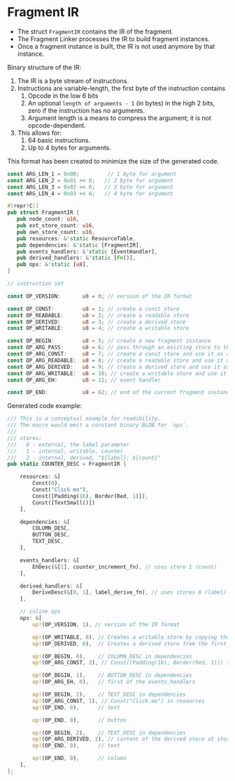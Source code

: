 # Fragment IR

- The struct `FragmentIR` contains the IR of the fragment.
- The Fragment Linker processes the IR to build fragment instances.
- Once a fragment instance is built, the IR is not used anymore by that instance.

Binary structure of the IR:

1. The IR is a byte stream of instructions.
2. Instructions are variable-length, the first byte of the instruction contains
   1. Opcode in the low 6 bits
   2. An optional `length of arguments - 1` (in bytes) in the high 2 bits, zero if the instruction has no arguments.
   3. Argument length is a means to compress the argument; it is not opcode-dependent.
3. This allows for:
   1. 64 basic instructions.
   2. Up to 4 bytes for arguments.

This format has been created to minimize the size of the generated code.

```rust
const ARG_LEN_1 = 0x00;         // 1 byte for argument
const ARG_LEN_2 = 0x01 << 6;   // 2 byte for argument
const ARG_LEN_3 = 0x02 << 6;   // 3 byte for argument
const ARG_LEN_4 = 0x03 << 6;   // 4 byte for argument

#[repr(C)]
pub struct FragmentIR {
   pub node_count: u16,
   pub ext_store_count: u16,
   pub own_store_count: u16,
   pub resources: &'static ResourceTable,
   pub dependencies: &'static [FragmentIR],
   pub events_handlers: &'static [EventHandler], 
   pub derived_handlers: &'static [Fn()],
   pub ops: &'static [u8],
}

// instruction set

const OP_VERSION:       u8 = 0; // version of the IR format

const OP_CONST:         u8 = 1; // create a const store
const OP_READABLE:      u8 = 2; // create a readable store
const OP_DERIVED:       u8 = 3; // create a derived store
const OP_WRITABLE:      u8 = 4; // create a writable store

const OP_BEGIN:         u8 = 5; // create a new fragment instance
const OP_ARG_PASS:      u8 = 6; // pass through an existing store to the current fragment instance
const OP_ARG_CONST:     u8 = 7; // create a const store and use it as an external store for the current fragment instance
const OP_ARG_READABLE:  u8 = 8; // create a readable store and use it as an external store for the current fragment instance
const OP_ARG_DERIVED:   u8 = 9; // create a derived store and use it as an external store for the current fragment instance
const OP_ARG_WRITABLE:  u8 = 10; // create a writable store and use it as an external store for the current fragment instance
const OP_ARG_EH:        u8 = 11; // event handler

const OP_END:           u8 = 62; // end of the current fragment instance
```

Generated code example:

```rust
/// This is a conceptual example for readibility.
/// The macro would emit a constant binary BLOB for `ops`.
///
/// stores:
///   0 - external, the label parameter
///   1 - internal, writable, counter
///   2 - internal, derived, "${label}: ${count}"
pub static COUNTER_DESC = FragmentIR {

    resources: &[
        Const(0),
        Const("Click me"),
        Const([Padding(16), Border(Red, 1)]),
        Const([TextSmall()])
    ],

    dependencies: &[
        COLUMN_DESC,
        BUTTON_DESC,
        TEXT_DESC,
    ],

    events_handlers: &[
        EhDesc(&[1], counter_increment_fn), // uses store 1 (count)
    ],

    derived_handlers: &[
        DeriveDesc(&[0, 1], label_derive_fn), // uses stores 0 (label) and 1 (count)
    ],

    // inline ops
    ops: &[
        op!(OP_VERSION, 1), // version of the IR format

        op!(OP_WRITABLE, 0), // Creates a writable store by copying the value from Const(0) in resources
        op!(OP_DERIVED, 0),  // Creates a derived store from the first description in derived_handlers

        op!(OP_BEGIN, 0),    // COLUMN_DESC in dependencies
        op!(OP_ARG_CONST, 2), // Const([Padding(16), Border(Red, 1)]) in resources

        op!(OP_BEGIN, 1),    // BUTTON_DESC in dependencies
        op!(OP_ARG_EH, 0),   // first of the events_handlers

        op!(OP_BEGIN, 2),    // TEXT_DESC in dependencies
        op!(OP_ARG_CONST, 1), // Const("Click me") in resources
        op!(OP_END, 0),      // text

        op!(OP_END, 0),      // button

        op!(OP_BEGIN, 2),    // TEXT_DESC in dependencies
        op!(OP_ARG_DERIVED, 2), // content of the derived store at store index 2
        op!(OP_END, 0),      // text

        op!(OP_END, 0),      // column
    ],
};
```